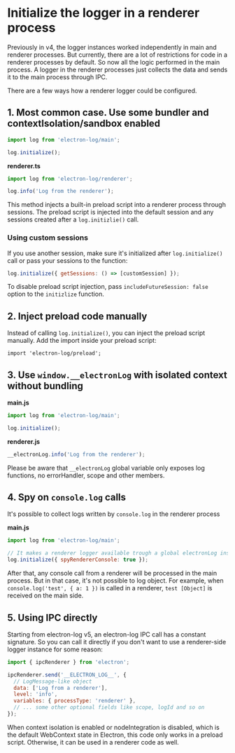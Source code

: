 # Initialize the logger in a renderer process

Previously in v4, the logger instances worked independently in 
main and renderer processes. But currently, there are a lot of restrictions
for code in a renderer processes by default. So now all the logic performed
in the main process. A logger in the renderer processes just collects the data
and sends it to the main process through IPC.

There are a few ways how a renderer logger could be configured.

## 1. Most common case. Use some bundler and contextIsolation/sandbox enabled

```js
import log from 'electron-log/main';

log.initialize();
````

**renderer.ts**
```typescript
import log from 'electron-log/renderer';

log.info('Log from the renderer');
````

This method injects a built-in preload script into a renderer process through
sessions. The preload script is injected into the default session and any
sessions created after a `log.initizlie()` call.

### Using custom sessions

If you use another session, make sure it's initialized
after `log.initialize()` call or pass your sessions to the function:

```js
log.initialize({ getSessions: () => [customSession] });
````

To disable preload script injection, pass `includeFutureSession: false` option
to the `initizlize` function.

## 2. Inject preload code manually

Instead of calling `log.initialize()`, you can inject the preload script 
manually.
Add the import inside your preload script:

`import 'electron-log/preload';`

## 3. Use `window.__electronLog` with isolated context without bundling

**main.js**
```js
import log from 'electron-log/main';

log.initialize();
````

**renderer.js**
```js
__electronLog.info('Log from the renderer');
````

Please be aware that `__electronLog` global variable only exposes log functions,
no errorHandler, scope and other members.

## 4. Spy on `console.log` calls

It's possible to collect logs written by `console.log` in the renderer process

**main.js**
```js
import log from 'electron-log/main';

// It makes a renderer logger available trough a global electronLog instance
log.initialize({ spyRendererConsole: true });
````

After that, any console call from a renderer will be processed in the
main process. But in that case, it's not possible to log object. 
For example, when `console.log('test', { a: 1 })` is called in a renderer,
`test [Object]` is received on the main side.

## 5. Using IPC directly

Starting from electron-log v5, an electron-log IPC call has a constant
signature. So you can call it directly if you don't want to use a renderer-side
logger instance for some reason:

```js
import { ipcRenderer } from 'electron';

ipcRenderer.send('__ELECTRON_LOG__', {
  // LogMessage-like object
  data: ['Log from a renderer'],
  level: 'info',
  variables: { processType: 'renderer' },
  // ... some other optional fields like scope, logId and so on
});
```

When context isolation is enabled or nodeIntegration is disabled, which is the
default WebContext state in Electron, this code only works in a preload script.
Otherwise, it can be used in a renderer code as well.

